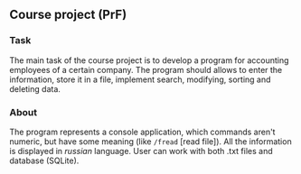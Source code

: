 ## Course project (PrF)
### Task
The main task of the course project is to develop a program for accounting employees of a certain company. The program should allows to enter the information, store it in a file, implement search, modifying, sorting and deleting data.
### About
The program represents a console application, which commands aren't numeric, but have some meaning (like `/fread` [read file]). All the information is displayed in _russian_ language. User can work with both .txt files and database (SQLite).
